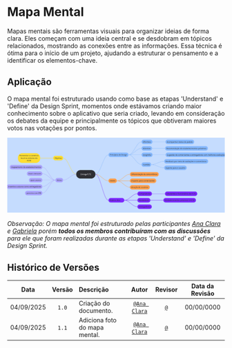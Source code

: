 # Mapa Mental

Mapas mentais são ferramentas visuais para organizar ideias de forma clara. Eles começam com uma ideia central e se desdobram em tópicos relacionados, mostrando as conexões entre as informações. Essa técnica é ótima para o início de um projeto, ajudando a estruturar o pensamento e a identificar os elementos-chave.

## Aplicação

O mapa mental foi estruturado usando como base as etapas 'Understand' e 'Define' da Design Sprint, momentos onde estávamos criando maior conhecimento sobre o aplicativo que seria criado, levando em consideração os debates da equipe e principalmente os tópicos que obtiveram maiores votos nas votações por pontos.

![mapa mental](../assets/mapaMental.jpg)

_Observação: O mapa mental foi estruturado pelas participantes [Ana Clara](https://github.com/anabborges) e [Gabriela]("https://github.com/anabborges") porém **todos os membros contribuíram com as discussões** para ele que foram realizadas durante as etapas 'Understand' e 'Define' da Design Sprint._

## Histórico de Versões

| **Data**       | **Versão** | **Descrição**                         | **Autor**                                      | **Revisor**                                      | **Data da Revisão** |
| :--------: | :----: | :-------------------------------- | :----------------------------------------: | :----------------------------------------: | :-------------: |
| 04/09/2025 |  `1.0`   | Criação do documento. | [`@Ana Clara`](https://github.com/anabborges) | [`@`](https://github.com/) |   00/00/0000    |
| 04/09/2025 |  `1.1`   | Adiciona foto do mapa mental. | [`@Ana Clara`](https://github.com/anabborges) | [`@`](https://github.com/) |   00/00/0000    |